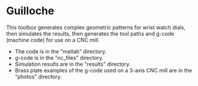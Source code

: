 # Guilloche

This toolbox generates complex geometric patterns for wrist watch dials, then simulates the results, then generates the tool paths and g-code (machine code) for use on a CNC mill.

 - The code is in the "matlab" directory.
 - g-code is in the "nc_files" directory.
 - Simulation results are in the "results" directory.
 - Brass plate examples of the g-code used on a 3-axis CNC mill are in the "photos" directory.
